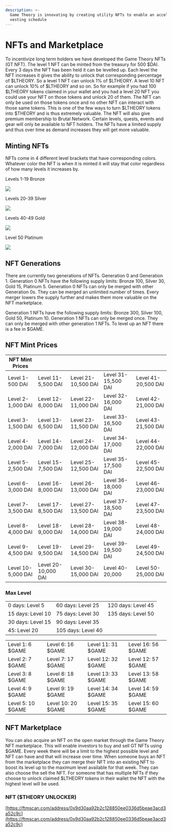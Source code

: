 ```yaml
---
description: >-
  Game Theory is innovating by creating utility NFTs to enable an accelerated
  vesting schedule
---
```


# NFTs and Marketplace

To incentivize long term holders we have developed the Game Theory NFTs (GT NFT). The level 1 NFT can be minted from the treasury for 500 $DAI. Every 3 days the NFT has been held it can be levelled up. Each level the NFT increases it gives the ability to unlock that corresponding percentage of $LTHEORY. So a level 1 NFT can unlock 1% of $LTHEORY. A level 10 NFT can unlock 10% of $LTHEORY and so on. So for example if you had 100 $LTHEORY tokens claimed in your wallet and you had a level 20 NFT you could use your NFT on those tokens and unlock 20 of them. The NFT can only be used on those tokens once and no other NFT can interact with those same tokens. This is one of the few ways to turn $LTHEORY tokens into $THEORY and is thus extremely valuable. The NFT will also give premium membership to Brutal Network. Certain levels, quests, events and gear will only be available to NFT holders. The NFTs have a limited supply and thus over time as demand increases they will get more valuable.

## Minting NFTs

NFTs come in 4 different level brackets that have corresponding colors. Whatever color the NFT is when it is minted it will stay that color regardless of how many levels it increases by.

Levels 1-19 Bronze

![](https://ipfs.io/ipfs/bafybeieibocsz6brwmsjcxxscqr3msnov4lowbu3zv24aue3hobj4falbm)

Levels 20-39 Silver

![](https://ipfs.io/ipfs/bafkreigeh6uj2ex3chwvqldza6stywmisitgzcue3li3pcka26sqwf5ula)

Levels 40-49 Gold

![](https://ipfs.io/ipfs/bafybeifakd4q47bfvmbggw65rhr7lp2butzcgw6osq7udm36jd6ccrst7a)

Level 50 Platinum

![](https://ipfs.io/ipfs/bafkreibpcnpupii2eyb2bkjwa65yduff47szm2gwhm3bvl2j3flky4rjhy)

## NFT Generations

There are currently two generations of NFTs. Generation 0 and Generation 1. Generation 0 NFTs have the following supply limits: Bronze 100, Silver 30, Gold 15, Platinum 5. Generation 0 NFTs can only be merged with other Generation 0s. They can be merged an unlimited number of times. Every merger lowers the supply further and makes them more valuable on the NFT marketplace.

Generation 1 NFTs have the following supply limits: Bronze 300, Silver 100, Gold 50, Platinum 10. Generation 1 NFTs can only be merged once. They can only be merged with other generation 1 NFTs. To level up an NFT there is a fee in $GAME.

## NFT Mint Prices

| NFT Mint Prices    |                     |                      |                     |                      |
| ------------------ | ------------------- | -------------------- | ------------------- | -------------------- |
| Level 1-500 DAI    | Level 11-5,500 DAI  | Level 21- 10,500 DAI | Level 31-15,500 DAI | Level 41-20,500 DAI  |
| Level 2-1,000 DAI  | Level 12-6,000 DAI  | Level 22- 11,000 DAI | Level 32-16,000 DAI | Level 42- 21,000 DAI |
| Level 3-1,500 DAI  | Level 13-6,500 DAI  | Level 23-11,500 DAI  | Level 33-16,500 DAI | Level 43-21,500 DAI  |
| Level 4-2,000 DAI  | Level 14-7,000 DAI  | Level 24-12,000 DAI  | Level 34-17,000 DAI | Level 44-22,000 DAI  |
| Level 5-2,500 DAI  | Level 15-7,500 DAI  | Level 25-12,500 DAI  | Level 35-17,500 DAI | Level 45-22,500 DAI  |
| Level 6-3,000 DAI  | Level 16-8,000 DAI  | Level 26-13,000 DAI  | Level 36-18,000 DAI | Level 46-23,000 DAI  |
| Level 7-3,500 DAI  | Level 17-8,500 DAI  | Level 27-13,500 DAI  | Level 37-18,500 DAI | Level 47-23,500 DAI  |
| Level 8-4,000 DAI  | Level 18-9,000 DAI  | Level 28-14,000 DAI  | Level 38-19,000 DAI | Level 48-24,000 DAI  |
| Level 9-4,500 DAI  | Level 19-9,500 DAI  | Level 29-14,500 DAI  | Level 39-19,500 DAI | Level 49-24,500 DAI  |
| Level 10-5,000 DAI | Level 20-10,000 DAI | Level 30-15,000 DAI  | Level 40-20,000     | Level 50-25,000 DAI  |

### Max Level

|                   |                    |                    |
| ----------------- | ------------------ | ------------------ |
| 0 days: Level 5   | 60 days: Level 25  | 120 days: Level 45 |
| 15 days: Level 10 | 75 days: Level 30  | 135 days: Level 50 |
| 30 days: Level 15 | 90 days: Level 35  |                    |
| 45: Level 20      | 105 days: Level 40 |                    |

|                   |                    |                    |                    |
| ----------------- | ------------------ | ------------------ | ------------------ |
| Level 1: 6 $GAME  | Level 6: 16 $GAME  | Level 11: 31 $GAME | Level 16: 56 $GAME |
| Level 2: 7 $GAME  | Level 7: 17 $GAME  | Level 12: 32 $GAME | Level 12: 57 $GAME |
| Level 3: 8 $GAME  | Level 8: 18 $GAME  | Level 13: 33 $GAME | Level 13: 58 $GAME |
| Level 4: 9 $GAME  | Level 9: 19 $GAME  | Level 14: 34 $GAME | Level 14: 59 $GAME |
| Level 5: 10 $GAME | Level 10: 20 $GAME | Level 15: 35 $GAME | Level 15: 60 $GAME |

## NFT Marketplace

You can also acquire an NFT on the open market through the Game Theory NFT marketplace. This will enable investors to buy and sell GT NFTs using $GAME. Every week there will be a limit to the highest possible level and NFT can have and that will increase over time. When someone buys an NFT from the marketplace they can merge their NFT into an existing NFT to boost its level up to the maximum level available for that week. They can also choose the sell the NFT. For someone that has multiple NFTs if they choose to unlock claimed $LTHEORY tokens in their wallet the NFT with the highest level will be used.

### NFT ($THEORY UNLOCKER)

[https://ftmscan.com/address/0x9d30aa92b2c128850ee0336d5beae3acd3a52c9c](https://ftmscan.com/address/0x9d30aa92b2c128850ee0336d5beae3acd3a52c9c)
